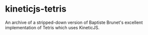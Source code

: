 # kineticjs-tetris

An archive of a stripped-down version of Baptiste Brunet's excellent implementation of Tetris which uses KineticJS.
